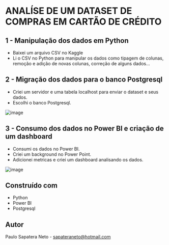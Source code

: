 # ANALÍSE DE UM DATASET DE COMPRAS EM CARTÃO DE CRÉDITO

## 1 - Manipulação dos dados em Python

* Baixei um arquivo CSV no Kaggle
* Li o CSV no Python para manipular os dados como tipagem de colunas, remoção e adição de novas colunas, correção de alguns dados...

## 2 - Migração dos dados para o banco Postgresql

* Criei um servidor e uma tabela localhost para enviar o dataset e seus dados.
* Escolhi o banco Postgresql.

![image](https://user-images.githubusercontent.com/94087850/215145824-dde43e19-86c4-4b90-8b25-2f6a892f412a.png)

## 3 - Consumo dos dados no Power BI e criação de um dashboard

* Consumi os dados no Power BI.
* Criei um background no Power Point.
* Adicionei metricas e criei um dashboard analisando os dados.

![image](https://user-images.githubusercontent.com/94087850/215151502-d3e963d8-783e-4741-ade7-f5d68eca3c8d.png)


## Construído com

* Python
* Power BI
* Postgresql

## Autor

Paulo Sapatera Neto - sapateraneto@hotmail.com

